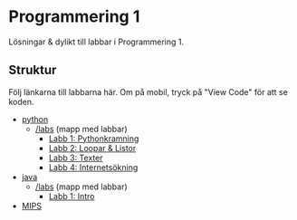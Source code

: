 # Programmering 1

Lösningar & dylikt till labbar i Programmering 1.

## Struktur

Följ länkarna till labbarna här. Om på mobil, tryck på "View Code" för att se koden.

- [python](https://github.com/davidwolters/prog_01/tree/python)
  - [/labs](https://github.com/davidwolters/prog_01/tree/python/labs) (mapp med labbar)
    - [Labb 1: Pythonkramning](https://github.com/davidwolters/prog_01/tree/python/labs/01)
    - [Labb 2: Loopar & Listor](https://github.com/davidwolters/prog_01/tree/python/labs/02)
    - [Labb 3: Texter](https://github.com/davidwolters/prog_01/tree/python/labs/03)
    - [Labb 4: Internetsökning](https://github.com/davidwolters/prog_01/tree/python/labs/04)
- [java](https://github.com/davidwollters/prog_01/tree/java)
  - [/labs](https://github.com/davidwolters/prog_01/tree/java/labs) (mapp med labbar)
    - [Labb 1: Intro](https://github.com/davidwolters/prog_01/tree/java/labs/lab-01)
- [MIPS](https://github.com/davidwolters/prog_01/tree/mips)
